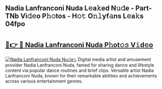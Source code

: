 ## Nadia Lanfranconi Nuda L𝚎a𝚔ed N𝚞𝚍e - Part-TNb Vi𝚍𝚎o P𝚑𝚘tos - H𝚘𝚝 O𝚗𝚕yf𝚊ns L𝚎a𝚔s 04fpo

# <h2><a href="http://kfaitrb.oniu.top/?m=Nadia+Lanfranconi+Nuda">🔗👉 🔴 Nadia Lanfranconi Nuda P𝚑ot𝚘𝚜 V𝚒d𝚎o</a></h2>

[![Nadia Lanfranconi Nuda Nu𝚍e𝚜](https://i.imgur.com/0qMVB7G.gif)](http://kfaitrb.oniu.top/?m=Nadia+Lanfranconi+Nuda)
Digital media artist and amusement provider Nadia Lanfranconi Nuda, famed for sharing dance and lifestyle content via popular dance routines and brief clips. Versatile artist Nadia Lanfranconi Nuda, known for their remarkable abilities and achievements across various entertainment genres.  
